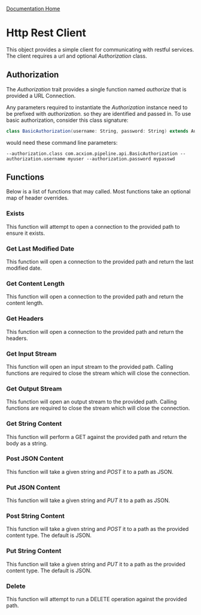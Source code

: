 [Documentation Home](readme.md)

# Http Rest Client
This object provides a simple client for communicating with restful services. The client requires a url and optional 
_Authorization_ class.

## Authorization
The _Authorization_ trait provides a single function named _authorize_ that is provided a URL Connection.

Any parameters required to instantiate the _Authorization_ instance need to be prefixed with _authorization._ so
they are identified and passed in. To use basic authorization, consider this class signature: 

```scala
class BasicAuthorization(username: String, password: String) extends Authorization
```
would need these command line parameters:
```
--authorization.class com.acxiom.pipeline.api.BasicAuthorization --authorization.username myuser --authorization.password mypasswd
```

## Functions
Below is a list of functions that may called. Most functions take an optional map of header overrides.

### Exists
This function will attempt to open a connection to the provided path to ensure it exists.

### Get Last Modified Date
This function will open a connection to the provided path and return the last modified date.

### Get Content Length
This function will open a connection to the provided path and return the content length.

### Get Headers
This function will open a connection to the provided path and return the headers.

### Get Input Stream
This function will open an input stream to the provided path. Calling functions are required to close the stream which
will close the connection.

### Get Output Stream
This function will open an output stream to the provided path. Calling functions are required to close the stream which
will close the connection.

### Get String Content
This function will perform a GET against the provided path and return the body as a string.

### Post JSON Content
This function will take a given string and _POST_ it to a path as JSON.

### Put JSON Content
This function will take a given string and _PUT_ it to a path as JSON.

### Post String Content
This function will take a given string and _POST_ it to a path as the provided content type. The default is JSON.

### Put String Content
This function will take a given string and _PUT_ it to a path as the provided content type. The default is JSON.

### Delete
This function will attempt to run a DELETE operation against the provided path.
